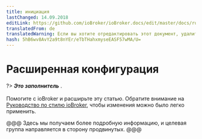 ```yaml
---
title: инициация
lastChanged: 14.09.2018
editLink: https://github.com/ioBroker/ioBroker.docs/edit/master/docs/ru/config/README.md
translatedFrom: de
translatedWarning: Если вы хотите отредактировать этот документ, удалите поле «translationFrom», в противном случае этот документ будет снова автоматически переведен
hash: 5hB6wv8AvY2a9t8nYEr/eTbTHahxmyseEASF57wMA/U=
---
```

# Расширенная конфигурация
?> ***Это заполнитель*** .<br><br> Помогите с ioBroker и расширьте эту статью. Обратите внимание на [Руководство по стилю ioBroker](https://www.iobroker.net/#de/documentation/community/styleguidedoc.md), чтобы изменения можно было легко применить.

@@@ Здесь мы получаем более подробную информацию, и целевая группа направляется в сторону продвинутых.
@@@